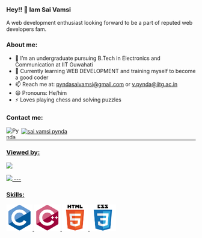 ### Hey!! 👋 Iam Sai Vamsi
 A web development enthusiast looking forward to be a part of reputed web developers fam. 
<!--
**pyndasaivamsi/pyndasaivamsi** is a ✨ _special_ ✨ repository because its `README.md` (this file) appears on your GitHub profile.-->

### About me:

- 🔭 I’m an undergraduate pursuing B.Tech in Electronics and Communication at IIT Guwahati
- 🌱 Currently learning WEB DEVELOPMENT and training myself to become a good coder
- 📫 Reach me at: pyndasaivamsi@gmail.com or v.pynda@iitg.ac.in 
- 😄 Pronouns: He/him
- ⚡ Loves playing chess and solving puzzles
<!-- 👯 I’m looking to collaborate on ...
- 🤔 I’m looking for help with ...
- 💬 Ask me about ...-->
<h3 align="left">Contact me:</h3>
<p align="left">
<a href="https://www.linkedin.com/in/pynda-naga-venkata-sai-vamsi-b73765205/" target="_blank"><img align="left" src="https://raw.githubusercontent.com/rahuldkjain/github-profile-readme-generator/master/src/images/icons/Social/linked-in-alt.svg" alt="Pynda Naga Venkata Sai Vamsi" height="30" width="40" />
<a href="https://www.facebook.com/saivamsi.pynda" target="_blank"><img align="center" src="https://upload.wikimedia.org/wikipedia/commons/thumb/f/ff/Facebook_logo_36x36.svg/1200px-Facebook_logo_36x36.svg.png" alt="sai vamsi pynda" height="30" width="30" />
</p>

---
 
### Viewed by:
![](https://komarev.com/ghpvc/?username=pyndasaivamsi&color=red)
<br>
 
<img src="https://github-readme-stats.vercel.app/api?username=pyndasaivamsi&&show_icons=true&title_color=ff0000&icon_color=ff0000&text_color=0000ff&bg_color=ffffff">
---

<h3 align="left">Skills:</h3>
 <a href="https://www.cprogramming.com/" target="_blank"> <img src="https://raw.githubusercontent.com/devicons/devicon/master/icons/c/c-original.svg" alt="c" width="70" height="70"/> </a> <a href="https://www.w3schools.com/cpp/" target="_blank"> <img src="https://raw.githubusercontent.com/devicons/devicon/master/icons/cplusplus/cplusplus-original.svg" alt="c++" width="70" height="70"/> </a> <a href="https://www.w3.org/html/" target="_blank"> <img src="https://raw.githubusercontent.com/devicons/devicon/master/icons/html5/html5-original-wordmark.svg" alt="html5" width="70" height="70"/> </a>  <a href="https://www.w3schools.com/css/" target="_blank"> <img src="https://raw.githubusercontent.com/devicons/devicon/master/icons/css3/css3-original-wordmark.svg" alt="css3" width="70" height="70"/> </a>  </p>
<!-- <p align="left"> <a href="https://getbootstrap.com" target="_blank"> <img src="https://raw.githubusercontent.com/devicons/devicon/master/icons/bootstrap/bootstrap-plain-wordmark.svg" alt="bootstrap" width="70" height="70"/> </a><a href="https://expressjs.com" target="_blank"> <img src="https://raw.githubusercontent.com/devicons/devicon/master/icons/express/express-original-wordmark.svg" alt="express" width="70" height="70"/> </a> <a href="https://firebase.google.com/" target="_blank"> <img src="https://www.vectorlogo.zone/logos/firebase/firebase-icon.svg" alt="firebase" width="70" height="70"/> </a> <a href="https://git-scm.com/" target="_blank"> <img src="https://www.vectorlogo.zone/logos/git-scm/git-scm-icon.svg" alt="git" width="70" height="70"/> </a> <a href="https://developer.mozilla.org/en-US/docs/Web/JavaScript" target="_blank"> <img src="https://raw.githubusercontent.com/devicons/devicon/master/icons/javascript/javascript-original.svg" alt="javascript" width="70" height="70"/> </a> <a href="https://www.mongodb.com/" target="_blank"> <img src="https://raw.githubusercontent.com/devicons/devicon/master/icons/mongodb/mongodb-original-wordmark.svg" alt="mongodb" width="70" height="70"/> </a>  <a href="https://nodejs.org" target="_blank"> <img src="https://raw.githubusercontent.com/devicons/devicon/master/icons/nodejs/nodejs-original-wordmark.svg" alt="nodejs" width="70" height="70"/> </a> <a href="https://reactjs.org/" target="_blank"> <img src="https://raw.githubusercontent.com/devicons/devicon/master/icons/react/react-original-wordmark.svg" alt="react" width="70" height="70"/> </a> <a href="https://redux.js.org" target="_blank"> <img src="https://raw.githubusercontent.com/devicons/devicon/master/icons/redux/redux-original.svg" alt="redux" width="70" height="70"/> </a>-->
